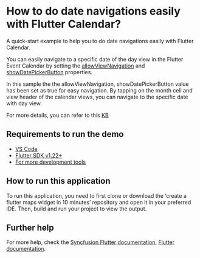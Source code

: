 # How to do date navigations easily with Flutter Calendar?

A quick-start example to help you to do date navigations easily with Flutter Calendar.

You can easily navigate to a specific date of the day view in the Flutter Event Calendar by setting the [allowViewNavigation](https://help.syncfusion.com/flutter/calendar/date-navigations#allow-view-navigation) and [showDatePickerButton](https://help.syncfusion.com/flutter/calendar/date-navigations#show-date-picker) properties.

In this sample the the allowViewNavigation, showDatePickerButton value has been set as true for easy navigation. By tapping on the month cell and view header of the calendar views, you can navigate to the specific date with day view.

For more details, you can refer to this [KB](https://www.syncfusion.com/kb/12019/how-to-do-date-navigations-easily-with-flutter-calendar)

## Requirements to run the demo
* [VS Code](https://code.visualstudio.com/download)
* [Flutter SDK v1.22+](https://flutter.dev/docs/development/tools/sdk/overview)
* [For more development tools](https://flutter.dev/docs/development/tools/devtools/overview)

## How to run this application
To run this application, you need to first clone or download the ‘create a flutter maps widget in 10 minutes’ repository and open it in your preferred IDE. Then, build and run your project to view the output.

## Further help
For more help, check the [Syncfusion Flutter documentation](https://help.syncfusion.com/flutter/introduction/overview),
 [Flutter documentation](https://flutter.dev/docs/get-started/install).
